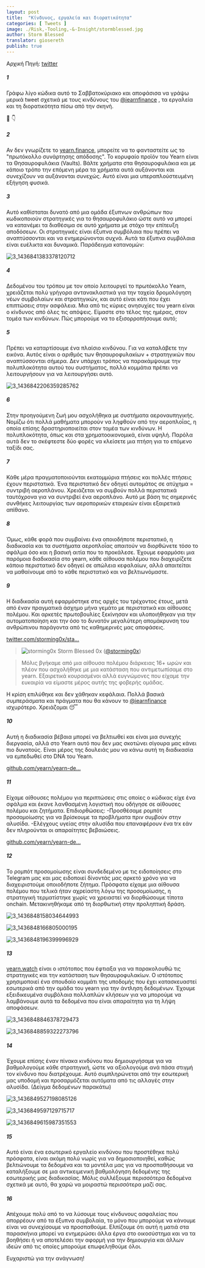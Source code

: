```yaml
---
layout: post
title:  "Κίνδυνος, εργαλεία και διορατικότητα"
categories: [ Tweets ]
image: ./Risk,-Tooling,-&-Insight/stormblessed.jpg
author: Storm Blessed
translator: giosereth
publish: true
---
```


Αρχική Πηγή: [twitter](https://twitter.com/storming0x/status/1436851219864059906)

##### 1
Γράφω λίγο κώδικα αυτό το Σαββατοκύριακο και αποφάσισα να γράψω μερικά tweet σχετικά με τους κινδύνους του [@iearnfinance](https://twitter.com/iearnfinance) , τα εργαλεία και τη διορατικότητα πίσω από την σκηνή.

🧵 👇

##### 2
Αν δεν γνωρίζετε το [yearn.finance](http://yearn.finance), μπορείτε να το φανταστείτε ως το "πρωτόκολλο συνάρτησης απόδοσης". Το κορυφαίο προϊόν του Yearn είναι τα Θησαυροφυλάκια (Vaults). Βάλτε χρήματα στα θησαυροφυλάκια και με κάποιο τρόπο την επόμενη μέρα τα χρήματα αυτά αυξάνονται και συνεχίζουν να αυξάνονται συνεχώς. Αυτό είναι μια υπεραπλούστευμένη εξήγηση φυσικά.

##### 3
Αυτό καθίσταται δυνατό από μια ομάδα έξυπνων ανθρώπων που κωδικοποιούν στρατηγικές για το θησαυροφυλάκιο ώστε αυτό να μπορεί να κατανέμει τα διαθέσιμα σε αυτό χρήματα με στόχο την επίτευξη αποδόσεων. Οι στρατηγικές είναι έξυπνα συμβόλαια που πρέπει να αναπτύσσονται και να ενημερώνονται συχνά. Αυτά τα έξυπνα συμβόλαια είναι ευέλικτα και δυναμικά. Παράδειγμα κατανομών:

![3_1436841383378120712](3_1436841383378120712.jpg)

##### 4
Δεδομένου του τρόπου με τον οποίο λειτουργεί το πρωτόκολλο Υearn, χρειάζεται πολύ γρήγορα αντανακλαστικά για την ταχεία δρομολόγηση νέων συμβολαίων και στρατηγικών, και αυτό είναι κάτι που έχει επιπτώσεις στην ασφάλεια. Μια από τις κύριες ανησυχίες του yearn είναι ο κίνδυνος από όλες τις απόψεις. Είμαστε στο τέλος της ημέρας, στον τομέα των κινδύνων. Πώς μπορούμε να το εξισορροπήσουμε αυτό;

##### 5
Πρέπει να καταρτίσουμε ένα πλαίσιο κινδύνου. Για να καταλάβετε την εικόνα. Αυτός είναι ο αριθμός των θησαυροφυλακίων + στρατηγικών που αναπτύσσονται σήμερα. Δεν υπάρχει τρόπος να παρακάμψουμε την πολυπλοκότητα αυτού του συστήματος, πολλά κομμάτια πρέπει να λειτουργήσουν για να λειτουργήσει αυτό.

![3_1436842206359285762](3_1436842206359285762.jpg)

##### 6
Στην προηγούμενη ζωή μου ασχολήθηκα με συστήματα αεροναυπηγικής. Νομίζω ότι πολλά μαθήματα μπορούν να ληφθούν από την αεροπλοΐας, η οποία επίσης δραστηριοποιείται στον τομέα των κινδύνων. Η πολυπλοκότητα, όπως και στα χρηματοοικονομικά, είναι υψηλή. Παρόλα αυτά δεν το σκέφτεστε δύο φορές να κλείσετε μια πτήση για το επόμενο ταξίδι σας.

##### 7
Κάθε μέρα πραγματοποιούνται εκατομμύρια πτήσεις και πολλές πτήσεις έχουν περιστατικά. Ένα περιστατικό δεν οδηγεί αυτομάτος σε ατύχημα = συντριβή αεροπλάνου. Χρειάζεται να συμβούν πολλά περιστατικά ταυτόχρονα για να συντριβεί ένα αεροπλάνο. Αυτό με βάση τις σημερινές συνθήκες λειτουργίας των αεροπορικών εταιρειών είναι εξαιρετικά απίθανο.

##### 8
Όμως, κάθε φορά που συμβαίνει ένα οποιοδήποτε περιστατικό, η διαδικασία και τα συστήματα αεροπλοΐας απαιτούν να διορθώνετε τόσο το σφάλμα όσο και η βασική αιτία που το προκάλεσε. Έχουμε εφαρμόσει μια παρόμοια διαδικασία στο yearn, κάθε αίθουσα πολέμου που διαχειρίζετε κάποιο περιστατικό δεν οδηγεί σε απώλεια κεφαλαίων, αλλά απαιτείται να μαθαίνουμε από το κάθε περιστατικό και να βελτιωνόμαστε.

##### 9
Η διαδικασία αυτή εφαρμόστηκε στις αρχές του τρέχοντος έτους, μετά από έναν πραγματικά άσχημο μήνα γεμάτο με περιστατικά και αίθουσες πολέμου. Και αρκετές πρωτοβουλίες ξεκίνησαν και υλοποιήθηκαν για την αυτοματοποίηση και την όσο το δυνατόν μεγαλύτερη απομάκρυνση του ανθρώπινου παράγοντα από τις καθημερινές μας αποφάσεις.

[twitter.com/storming0x/sta…](https://twitter.com/storming0x/status/1395452522840608768?s=20)

> ![storming0x](storming0x-881012267675820034.jpg)
> Storm Blessed 0x ([@storming0x](https://twitter.com/storming0x))

> Μόλις βγήκαμε από μια αίθουσα πολέμου διάρκειας 16+ ωρών και πλέον που ασχολήθηκε με μια κατάσταση που αντιμετωπίσαμε στο yearn. Εξαιρετικά κουρασμένοι αλλά ευγνώμονες που είχαμε την ευκαιρία να είμαστε μέρος αυτής της φοβερής ομάδας.


Η κρίση επιλύθηκε και δεν χάθηκαν κεφάλαια. Πολλά βασικά συμπεράσματα και πράγματα που θα κάνουν το [@iearnfinance](https://twitter.com/iearnfinance) ισχυρότερο. Χρειάζομαι 😴

##### 10
Αυτή η διαδικασία βέβαια μπορεί να βελτιωθεί και είναι μια συνεχής διεργασία, αλλά στο Yearn αυτό που δεν μας σκοτώνει σίγουρα μας κάνει πιο δυνατούς. Είναι μέρος της δουλειάς μου να κάνω αυτή τη διαδικασία να εμπεδωθεί στο DNA του Yearn.

[github.com/yearn/yearn-de…](https://github.com/yearn/yearn-devdocs/blob/master/docs/developers/v2/EMERGENCY.md)

##### 11
Είχαμε αίθουσες πολέμου για περιπτώσεις στις οποίες ο κώδικας είχε ένα σφάλμα και έκανε λανθασμένη λογιστική που οδήγησε σε αίθουσες πολέμου και ζητήματα.
Επιδιορθώσεις:
-Προσθέσαμε ρομπότ προσομοίωσης για να βρίσκουμε τα προβλήματα πριν συμβούν στην αλυσίδα.
-Ελέγχους υγείας στην αλυσίδα που επαναφέρουν ένα trx εάν δεν πληρούνται οι απαραίτητες βεβαιώσεις.

[github.com/yearn/yearn-de…](https://github.com/yearn/yearn-devdocs/blob/master/docs/developers/v2/DEPLOYMENT.md#health-checks)

##### 12
Το ρομπότ προσομοίωσης είναι συνδεδεμένο με τις ειδοποίησεις στο Telegram μας και μας ειδοποιεί δίνοντάς μας αρκετό χρόνο για να διαχειριστούμε οποιοδήποτε ζήτημα. Πρόσφατα είχαμε μια αίθουσα πολέμου που τελικά ήταν αχρείαστη λόγω της προσομοίωσης, η στρατηγική τερματίστηκε χωρίς να χρειαστεί να διορθώσουμε τίποτα onchain. Μετακινηθήκαμε από τη διορθωτική στην προληπτική δράση.

![3_1436848158034644993](3_1436848158034644993.jpg)

![3_1436848166805000195](3_1436848166805000195.jpg)

![3_1436848196399996929](3_1436848196399996929.jpg)

##### 13
[yearn.watch](http://yearn.watch) είναι ο ιστότοπος που έφτιαξα για να παρακολουθώ τις στρατηγικές και την κατάσταση των θησαυροφυλακίων. Ο ιστότοπος χρησιμοποιεί ένα σπουδαίο κομμάτι της υποδομής που έχει κατασκευαστεί εσωτερικά από την ομάδα του yearn για την άντληση δεδομένων. Έχουμε εξειδικευμένα συμβόλαια πολλαπλών κλήσεων για να μπορούμε να λαμβάνουμε αυτά τα δεδομένα που είναι απαραίτητα για τη λήψη αποφάσεων.

![3_1436848846378729473](3_1436848846378729473.jpg)

![3_1436848859322273796](3_1436848859322273796.jpg)

##### 14
Έχουμε επίσης έναν πίνακα κινδύνου που δημιουργήσαμε για να βαθμολογούμε κάθε στρατηγική, ώστε να αξιολογούμε ανά πάσα στιγμή τον κίνδυνο που διατρέχουμε. Αυτό συμπληρώνεται από την εσωτερική μας υποδομή και προσαρμόζεται αυτόματα από τις αλλαγές στην αλυσίδα.
(Δείγμα δεδομένων παρακάτω)

![3_1436849527198085126](3_1436849527198085126.jpg)

![3_1436849597129715717](3_1436849597129715717.jpg)

![3_1436849615987351553](3_1436849615987351553.jpg)

##### 15
Αυτό είναι ένα εσωτερικό εργαλείο κινδύνου που προστέθηκε πολύ πρόσφατα, είναι ακόμη πολύ νωρίς για να δημοσιοποιηθεί, καθώς βελτιώνουμε τα δεδομένα και τα μοντέλα μας για να προσπαθήσουμε να καταλήξουμε σε μια αντικειμενική βαθμολόγηση δεδομένης της εσωτερικής μας διαδικασίας. Μόλις συλλέξουμε περισσότερα δεδομένα σχετικά με αυτό, θα χαρώ να μοιραστώ περισσότερα μαζί σας.

##### 16
Απέχουμε πολύ από το να λύσουμε τους κίνδυνους ασφαλείας που απορρέουν από τα έξυπνα συμβολαία, το μόνο που μπορούμε να κάνουμε είναι να συνεχίσουμε να προσπαθούμε. Ελπίζουμε ότι αυτή η ματιά στα παρασκήνια μπορεί να ενημερώσει άλλα έργα στο οικοσύστημα και να τα βοηθήσει ή να αποτελέσει την αφορμή για την δημιουργία και άλλων ιδεών από τις οποίες μπορούμε επωφεληθούμε όλοι.

Ευχαριστώ για την ανάγνωση!

